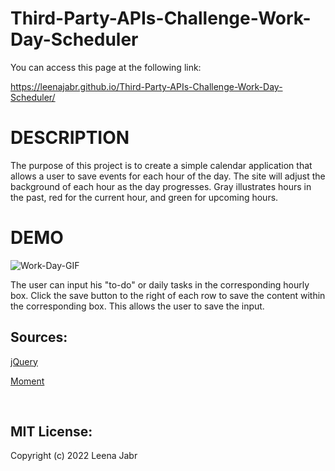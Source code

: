 # Third-Party-APIs-Challenge-Work-Day-Scheduler
You can access this page at the following link:

https://leenajabr.github.io/Third-Party-APIs-Challenge-Work-Day-Scheduler/

# DESCRIPTION
The purpose of this project is to create a simple calendar application that allows a user to save events for each hour of the day. The site will adjust the background of each hour as the day progresses. Gray illustrates hours in the past, red for the current hour, and green for upcoming hours.

# DEMO

![Work-Day-GIF](https://user-images.githubusercontent.com/107494937/180272646-8e2c7c72-2754-40c9-84c1-a50b46b1502f.gif)


The user can input his "to-do" or daily tasks in the corresponding hourly box. Click the save button to the right of each row to save the content within the corresponding box. This allows the user to save the input.

## Sources:
[jQuery](https://api.jquery.com/addclass/)

[Moment](ttps://momentjs.com/docs/#/displaying/)

<br>

## MIT License:

Copyright (c) 2022 Leena Jabr

